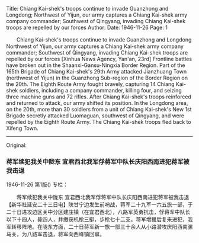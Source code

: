 Title: Chiang Kai-shek's troops continue to invade Guanzhong and Longdong; Northwest of Yijun, our army captures a Chiang Kai-shek army company commander; Southwest of Qingyang, invading Chiang Kai-shek troops are repelled by our forces
Author:
Date: 1946-11-26
Page: 1

　　Chiang Kai-shek's troops continue to invade Guanzhong and Longdong
    Northwest of Yijun, our army captures a Chiang Kai-shek army company commander; Southwest of Qingyang, invading Chiang Kai-shek troops are repelled by our forces
    [Xinhua News Agency, Yan'an, 23rd] Frontline battles have broken out in the Shaanxi-Gansu-Ningxia Border Region. Part of the 165th Brigade of Chiang Kai-shek's 29th Army attacked Jianzhuang Town (northwest of Yijun) in the Guanzhong Sub-region of the Border Region on the 20th. The Eighth Route Army fought bravely, capturing 14 Chiang Kai-shek soldiers, including a company commander, killing four, and seizing three machine guns and 72 rifles. After Chiang Kai-shek's troops reinforced and returned to attack, our army shifted its position. In the Longdong area, on the 20th, more than 30 soldiers from a unit of Chiang Kai-shek's New 1st Brigade secretly attacked Luomaguan, southwest of Qingyang, and were repelled by the Eighth Route Army. The Chiang Kai-shek troops fled back to Xifeng Town.



<hr /> 

Original: 


### 蒋军续犯我关中陇东  宜君西北我军俘蒋军中队长庆阳西南进犯蒋军被我击退

1946-11-26
第1版()
专栏：

　　蒋军续犯我关中陇东
    宜君西北我军俘蒋军中队长庆阳西南进犯蒋军被我击退
    【新华社延安二十三日电】陕甘宁边发生前哨战，蒋军二十九军一六五旅一部，于二十日进攻边区关中分区建庄镇（在宜君西北），八路军英勇抗击，俘蒋军中队长以下十四人，毙四人，并缴获机枪三挺，步枪七十二支。蒋军增援后复来进犯，我军转移阵地。在陇东方面，二十日蒋军新一旅一部三十余人从小路潜攻庆阳西南骡马关，为八路军击退，蒋军向西峰镇回窜。
